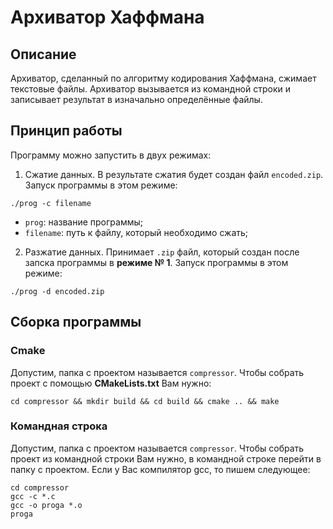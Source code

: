 # Архиватор Хаффмана


## Описание

Архиватор, сделанный по алгоритму кодирования Хаффмана, сжимает текстовые файлы. 
Архиватор вызывается из командной строки и записывает результат в изначально определённые файлы.

## Принцип работы

Программу можно запустить в двух режимах:
1. Сжатие данных. В результате сжатия будет создан файл `encoded.zip`. Запуск программы 
в этом режиме:
```shell
./prog -c filename
```
- `prog`: название программы;
- `filename`: путь к файлу, который необходимо сжать;

2. Разжатие данных. Принимает `.zip` файл, который создан после запска программы в **режиме № 1**. 
Запуск программы в этом режиме:
```shell
./prog -d encoded.zip
```

## Сборка программы
 
### Cmake
Допустим, папка с проектом называется `compressor`. Чтобы собрать проект с помощью **CMakeLists.txt** Вам нужно:
```shell
cd compressor && mkdir build && cd build && cmake .. && make
```

### Командная строка
Допустим, папка с проектом называется `compressor`. Чтобы собрать проект из командной строки Вам нужно, в командной строке перейти в папку с проектом. Если у Вас компилятор gcc, то пишем следующее:
```shell
cd compressor
gcc -c *.c
gcc -o proga *.o
proga
```
